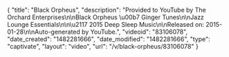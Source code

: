 {
    "title": "Black Orpheus",
    "description": "Provided to YouTube by The Orchard Enterprises\n\nBlack Orpheus \u00b7 Ginger Tunes\n\nJazz Lounge Essentials\n\n\u2117 2015 Deep Sleep Music\n\nReleased on: 2015-01-28\n\nAuto-generated by YouTube.",
    "videoid": "83106078",
    "date_created": "1482281666",
    "date_modified": "1482281666",
    "type": "captivate",
    "layout": "video",
    "url": "\/v\/black-orpheus\/83106078"
}